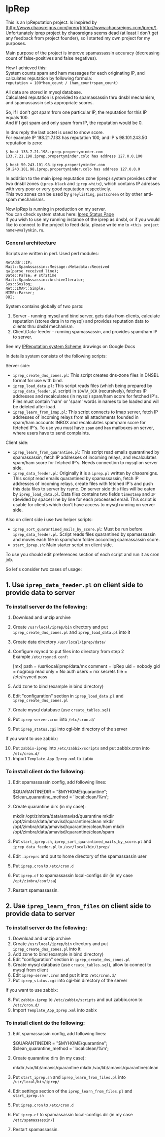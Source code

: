 # IpRep

This is an IpReputation project. Is inspired by [http://www.chaosreigns.com/iprep/](http://www.chaosreigns.com/iprep/).  
Unfortunately iprep project by chaosreigns seems dead (at least I don't get any feedback from project founder), so I started my own project for my purposes.

Main purpose of the project is improve spamassassin accuracy (decreasing count of false-positives and false negatives).

How I achieved this:  
System counts spam and ham messages for each originating IP, and calculates reputation by following formula:  
`reputation = 100*ham_count / (ham_count+spam_count)`  

All data are stored in mysql database.  
Calculated reputation is provided to spamassassin thru dnsbl mechanism, and spamassassin sets appropriate scores.

So, if I don't got spam from one particular IP, the reputation for this IP equals 100.  
And if I got spam and only spam from IP, the reputation would be 0.

In dns reply the last octet is used to show score.  
For example IP 198.21.7.133 has reputation 100, and IP's 98.101.243.50 reputation is zero:

    $ host 133.7.21.198.iprep.propertyminder.com
    133.7.21.198.iprep.propertyminder.colo has address 127.0.0.100
    
    $ host 50.243.101.98.iprep.propertyminder.com
    50.243.101.98.iprep.propertyminder.colo has address 127.0.0.0

In addition to the main iprep reputation zone (iprep) system provides other two dnsbl zones  (`iprep-black` and `iprep-white`), which contains IP adresses with very poor or very good reputation respectively.  
This two zones can be used by `greylisting`, `postscreen` or by other anti-spam mechanisms.

Now IpRep is running in production on my server.  
You can check system status here: [Iprep Status Page](http://valynkin.ru/iprep)  
If you wish to use my running instance of the iprep as dnsbl, or if you would like to connect to the project to feed data, please write me to `<this project name>@valynkin.ru`.


### General architecture

Scripts are written in perl. Used perl modules: 

    NetAddr::IP;
    Mail::SpamAssassin::Message::Metadata::Received qw(parse_received_line);
    Date::Parse; # str2time
    Mail::SpamAssassin::ArchiveIterator;
    Sys::Syslog;
    Net::IMAP::Simple;
    MIME::Parser;
    DBI;

System contains globally of two parts:

1. Server - running mysql and bind server, gets data from clients, calculate reputation (stores data in to mysql)  and provides reputation data to clients thru dnsbl mechanism.
2. Client/Data-feeder - running spamassassin, and provides spam/ham IP to server. 

See my [IPReputation system Scheme](https://docs.google.com/drawings/d/1Ly_778Fp9qDHfNt3xne4H1RC0voBg83umfspOTV0uew/edit?usp=sharing) drawings on Google Docs

In details system consists of the following scripts:

Server side:

- `iprep_create_dns_zones.pl`: This script creates dns-zone files in DNSBL format for use with bind.
- `iprep_load_data.pl`: This script reads files (which being prepared by `iprep_data_feeder.pl` script) in `$DATA_DIR` (recursively), fetches IP addresses and recalculates (in mysql) spam/ham score for fetched IP's.
 Files must contain 'ham' or 'spam' words in names to be loaded and will be deleted after load.
- `iprep_learn_from_imap.pl`: This script connects to Imap server, fetch IP addresses of incoming relays from all attachments founded in spam/ham accounts INBOX and recalculates spam/ham score for fetched IP's.
 To use you must have `spam` and `ham` mailboxes on server, where users have to send complaints.

Client side:

- `iprep_learn_from_quarantine.pl`: This script read emails quarantined by spamassassin, fetch IP addresses of incoming relays, and recalculates spam/ham score for fetched IP's. Needs connection to mysql on server side.
- `iprep_data_feeder.pl`: Originally it is a `iprep.pl` written by chaosreigns. This script read emails quarantined by spamassassin, fetch IP addresses of incoming relays, create files with fetched IP's and push this data files to server by rsync.
 On server side this files will be eaten by `iprep_load_data.pl`. Data files contains two fields `timestamp` and `IP` (devided by space) line by line for each processed email. This script is usable for clients which don't have access to mysql running on server side.

Also on client side i use two helper scripts:

- `iprep_sort_quarantined_mails_by_score.pl`: Must be run before `iprep_data_feeder.pl`. Script reads files quarantined by spamassassin and moves each file in spam/ham folder according spamassassin score.
- `start_iprep.sh`: Main starter script on client side. 

To use you should edit preferences section of each script and run it as cron job.

So let's consider two cases of usage:

## 1. Use `iprep_data_feeder.pl` on client side to provide data to server

### To install server do the following:

1) Download and unzip archive  
2) Create `/usr/local/iprep/bin` directory and put `iprep_create_dns_zones.pl` and `iprep_load_data.pl` into it  
3) Create data directory `/usr/local/iprep/data/`  
4) Configure rsyncd to put files into directory from step 2  
Example `/etc/rsyncd.conf`:
    
    [mx]
    path = /usr/local/iprep/data/mx
    comment = IpRep
    uid = nobody
    gid = nogroup
    read only = No
    auth users = mx
    secrets file = /etc/rsyncd.pass

5) Add zone to bind (example in bind directory)  
6) Edit "configuration" section  in `iprep_load_data.pl` and  `iprep_create_dns_zones.pl`  
7) Create mysql database (use `create_tables.sql`)  
8) Put `iprep-server.cron` into `/etc/cron.d/`  
9) Put `iprep_status.cgi` into cgi-bin directory of the server  

If you want to use zabbix:

10) Put `zabbix-iprep` into `/etc/zabbix/scripts` and put zabbix.cron into `/etc/cron.d/`  
11) Import `Template_App_Iprep.xml` to zabix


### To install client do the following:

1) Edit spamassassin config, add following lines:  

    $QUARANTINEDIR = "$MYHOME/quarantine";
    $clean_quarantine_method = 'local:clean/%m';

2) Create quarantine dirs (in my case):  

    mkdir /opt/zimbra/data/amavisd/quarantine
    mkdir /opt/zimbra/data/amavisd/quarantine/clean
    mkdir /opt/zimbra/data/amavisd/quarantine/clean/ham
    mkdir /opt/zimbra/data/amavisd/quarantine/clean/spam

3) Put `start_iprep.sh`, `iprep_sort_quarantined_mails_by_score.pl` and `iprep_data_feeder.pl` to `/usr/local/bin/iprep/`  
4) Edit `.ipreprc` and put to home directory of the spamassassin user  
5) Put `iprep.cron` to `/etc/cron.d`  
6) Put `iprep.cf` to spamassassin local-configs dir (in my case `/opt/zimbra/conf/sa`)  

7) Restart spamassassin.  

## 2. Use `iprep_learn_from_files` on client side to provide data to server

### To install server do the following:

1) Download and unzip archive  
2) Create `/usr/local/iprep/bin` directory and put `iprep_create_dns_zones.pl` into it  
3) Add zone to bind (example in bind directory)  
4) Edit "configuration" section  in `iprep_create_dns_zones.pl`  
5) Create mysql database (use `create_tables.sql`), allow to connect to mysql from client    
6) Edit `iprep-server.cron` and put it into `/etc/cron.d/`  
7) Put `iprep_status.cgi` into cgi-bin directory of the server  

If you want to use zabbix:

8) Put `zabbix-iprep` to `/etc/zabbix/scripts` and put zabbix.cron to `/etc/cron.d/`  
9) Import `Template_App_Iprep.xml` into zabix


### To install client do the following:

1) Edit spamassassin config, add following lines:  

    $QUARANTINEDIR = "$MYHOME/quarantine";
    $clean_quarantine_method = 'local:clean/%m';

2) Create quarantine dirs (in my case):  

    mkdir /var/lib/amavis/quarantine
    mkdir /var/lib/amavis/quarantine/clean

3) Put `start_iprep.sh` and `iprep_learn_from_files.pl` into `/usr/local/bin/iprep/`    
4) Edit settings section of the `iprep_learn_from_files.pl` and `start_iprep.sh`  
5) Put `iprep.cron` to `/etc/cron.d`  
6) Put `iprep.cf` to spamassassin local-configs dir (in my case `/etc/spamassassin/`)  

7) Restart spamassassin.  
